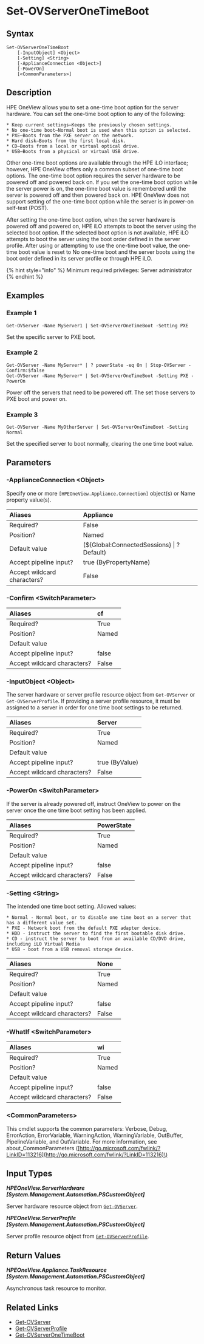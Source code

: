 ﻿---
description: Modify a servers current One Time Boot setting.
---

# Set-OVServerOneTimeBoot

## Syntax

```text
Set-OVServerOneTimeBoot
    [-InputObject] <Object>
    [-Setting] <String>
    [-ApplianceConnection <Object>]
    [-PowerOn]
    [<CommonParameters>]
```

## Description

HPE OneView allows you to set a one-time boot option for the server hardware. You can set the one-time boot option to any of the following:

    * Keep current settings—Keeps the previously chosen settings.
    * No one-time boot—Normal boot is used when this option is selected.
    * PXE—Boots from the PXE server on the network.
    * Hard disk—Boots from the first local disk.
    * CD—Boots from a local or virtual optical drive.
    * USB—Boots from a physical or virtual USB drive.

Other one-time boot options are available through the HPE iLO interface; however, HPE OneView offers only a common subset of one-time boot options. The one-time boot option requires the server hardware to be powered off and powered back on. If you set the one-time boot option while the server power is on, the one-time boot value is remembered until the server is powered off and then powered back on. HPE OneView does not support setting of the one-time boot option while the server is in power-on self-test (POST).

After setting the one-time boot option, when the server hardware is powered off and powered on, HPE iLO attempts to boot the server using the selected boot option. If the selected boot option is not available, HPE iLO attempts to boot the server using the boot order defined in the server profile. After using or attempting to use the one-time boot value, the one-time boot value is reset to No one-time boot and the server boots using the boot order defined in its server profile or through HPE iLO.

{% hint style="info" %}
Minimum required privileges: Server administrator
{% endhint %}

## Examples

###  Example 1 

```text
Get-OVServer -Name MyServer1 | Set-OVServerOneTimeBoot -Setting PXE
```

Set the specific server to PXE boot.

###  Example 2 

```text
Get-OVServer -Name MyServer* | ? powerState -eq On | Stop-OVServer -Confirm:$false
Get-OVServer -Name MyServer* | Set-OVServerOneTimeBoot -Setting PXE -PowerOn
```

Power off the servers that need to be powered off. The set those servers to PXE boot and power on.

###  Example 3 

```text
Get-OVServer -Name MyOtherServer | Set-OVServerOneTimeBoot -Setting Normal
```

Set the specified server to boot normally, clearing the one time boot value.

## Parameters

### -ApplianceConnection &lt;Object&gt;

Specify one or more `[HPEOneView.Appliance.Connection]` object(s) or Name property value(s).

| Aliases | Appliance |
| :--- | :--- |
| Required? | False |
| Position? | Named |
| Default value | (${Global:ConnectedSessions} &vert; ? Default) |
| Accept pipeline input? | true (ByPropertyName) |
| Accept wildcard characters? | False |

### -Confirm &lt;SwitchParameter&gt;



| Aliases | cf |
| :--- | :--- |
| Required? | True |
| Position? | Named |
| Default value |  |
| Accept pipeline input? | false |
| Accept wildcard characters? | False |

### -InputObject &lt;Object&gt;

The server hardware or server profile resource object from `Get-OVServer` or `Get-OVServerProfile`.  If providing a server profile resource, it must be assigned to a server in order for one time boot settings to be returned.

| Aliases | Server |
| :--- | :--- |
| Required? | True |
| Position? | Named |
| Default value |  |
| Accept pipeline input? | true (ByValue) |
| Accept wildcard characters? | False |

### -PowerOn &lt;SwitchParameter&gt;

If the server is already powered off, instruct OneView to power on the server once the one time boot setting has been applied.

| Aliases | PowerState |
| :--- | :--- |
| Required? | True |
| Position? | Named |
| Default value |  |
| Accept pipeline input? | false |
| Accept wildcard characters? | False |

### -Setting &lt;String&gt;

The intended one time boot setting.  Allowed values:

    * Normal - Normal boot, or to disable one time boot on a server that has a different value set.
    * PXE - Network boot from the default PXE adapter device.
    * HDD - instruct the server to find the first bootable disk drive.
    * CD - instruct the server to boot from an available CD/DVD drive, including iLO Virtual Media
    * USB - boot from a USB removal storage device.

| Aliases | None |
| :--- | :--- |
| Required? | True |
| Position? | Named |
| Default value |  |
| Accept pipeline input? | false |
| Accept wildcard characters? | False |

### -WhatIf &lt;SwitchParameter&gt;



| Aliases | wi |
| :--- | :--- |
| Required? | True |
| Position? | Named |
| Default value |  |
| Accept pipeline input? | false |
| Accept wildcard characters? | False |

### &lt;CommonParameters&gt;

This cmdlet supports the common parameters: Verbose, Debug, ErrorAction, ErrorVariable, WarningAction, WarningVariable, OutBuffer, PipelineVariable, and OutVariable. For more information, see about\_CommonParameters \([http://go.microsoft.com/fwlink/?LinkID=113216](http://go.microsoft.com/fwlink/?LinkID=113216)\)

## Input Types

_**HPEOneView.ServerHardware [System.Management.Automation.PSCustomObject]**_

Server hardware resource object from [`Get-OVServer`](get-ovserver.md).

_**HPEOneView.ServerProfile [System.Management.Automation.PSCustomObject]**_

Server profile resource object from [`Get-OVServerProfile`](get-ovserverprofile.md).

## Return Values

_**HPEOneView.Appliance.TaskResource [System.Management.Automation.PSCustomObject]**_

Asynchronous task resource to monitor.

## Related Links

* [Get-OVServer](get-ovserver.md)
* [Get-OVServerProfile](get-ovserverprofile.md)
* [Get-OVServerOneTimeBoot](get-ovserveronetimeboot.md)
